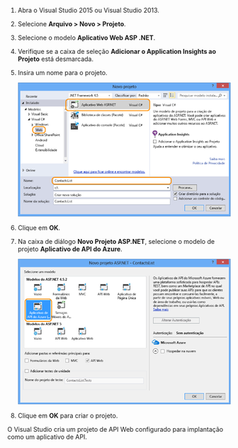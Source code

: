 1. Abra o Visual Studio 2015 ou Visual Studio 2013.
2. Selecione **Arquivo > Novo > Projeto**.
3. Selecione o modelo **Aplicativo Web ASP .NET**.
4. Verifique se a caixa de seleção **Adicionar o Application Insights ao Projeto** está desmarcada.
5. Insira um nome para o projeto.
   
    ![](./media/app-service-api-create/01-filenew-v3.png)
6. Clique em **OK**.
7. Na caixa de diálogo **Novo Projeto ASP.NET**, selecione o modelo de projeto **Aplicativo de API do Azure**.
   
    ![](./media/app-service-api-create/02-api-app-template-v3.png)
8. Clique em **OK** para criar o projeto.

O Visual Studio cria um projeto de API Web configurado para implantação como um aplicativo de API.

<!---HONumber=Oct15_HO3-->